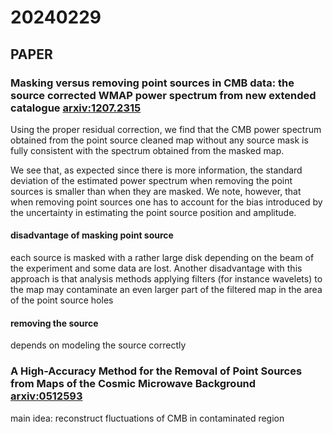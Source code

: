 # 20240229

## PAPER

### Masking versus removing point sources in CMB data: the source corrected WMAP power spectrum from new extended catalogue [arxiv:1207.2315](https://arxiv.org/abs/1207.2315)

Using the proper residual correction, we find that the CMB power spectrum obtained from the point source cleaned map without any source mask is fully consistent with the spectrum obtained from the masked map.

We see that, as expected since there is more information, the standard deviation of the estimated power spectrum when removing the point sources is smaller than when they are masked. We note, however, that when removing point sources one has to account for the bias introduced by the uncertainty in estimating the point source position and amplitude.

#### disadvantage of masking point source

each source is masked with a rather large disk depending on the beam of the experiment and some data are lost. Another disadvantage with this approach is that analysis methods applying filters (for instance wavelets) to the map may contaminate an even larger part of the filtered map in the area of the point source holes

#### removing the source

depends on modeling the source correctly

### A High-Accuracy Method for the Removal of Point Sources from Maps of the Cosmic Microwave Background [arxiv:0512593](https://arxiv.org/abs/astro-ph/0512593)

main idea: reconstruct fluctuations of CMB in contaminated region
